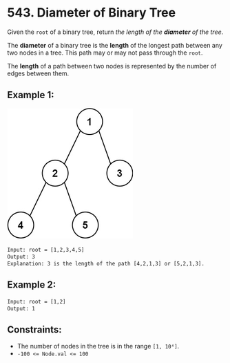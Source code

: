 # 543. Diameter of Binary Tree

Given the `root` of a binary tree, return _the length of the **diameter** of the tree_.

The **diameter** of a binary tree is the **length** of the longest path between any two nodes in a tree. This path may or may not pass through the `root`.

The **length** of a path between two nodes is represented by the number of edges between them.

## Example 1:

![Example 1](example1.png)

```
Input: root = [1,2,3,4,5]
Output: 3
Explanation: 3 is the length of the path [4,2,1,3] or [5,2,1,3].
```

## Example 2:

```
Input: root = [1,2]
Output: 1
```

## Constraints:

- The number of nodes in the tree is in the range `[1, 10⁴]`.
- `-100 <= Node.val <= 100`
